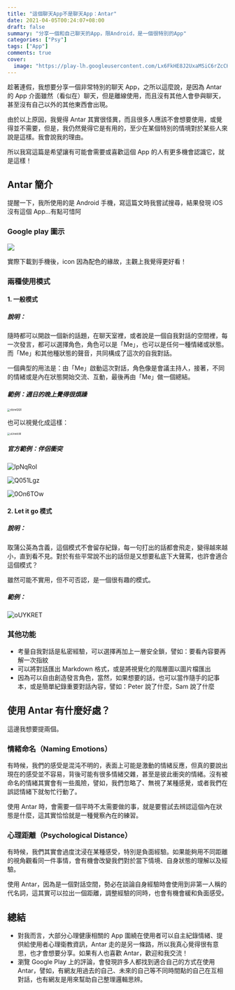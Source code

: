 ```yaml
---
title: "這個聊天App不是聊天App：Antar"
date: 2021-04-05T00:24:07+08:00
draft: false
summary: "分享一個和自己聊天的App，限Android，是一個很特別的App"
categories: ["Psy"]
tags: ["App"]
comments: true
cover:
  image: "https://play-lh.googleusercontent.com/Lx6FkHE8J2UxaMSiC6rZcCH6ornY7dTQmGE39oADR-w1dDT5G4fpZ_14EM4F9U-7FYs=s360" # image path/url
---
```


趁著連假，我想要分享一個非常特別的聊天 App，之所以這麼說，是因為 Antar 的 App 介面雖然（看似在）聊天，但是離線使用，而且沒有其他人會參與聊天，甚至沒有自己以外的其他東西會出現。

由於以上原因，我覺得 Antar 其實很怪異，而且很多人應該不會想要使用，或覺得並不需要，但是，我仍然覺得它是有用的，至少在某個特別的情境對於某些人來說是這樣。我會說我的理由。

所以我寫這篇是希望讓有可能會需要或喜歡這個 App 的人有更多機會認識它，就是這樣！

## Antar 簡介

提醒一下，我所使用的是 Android 手機，寫這篇文時我嘗試搜尋，結果發現 iOS 沒有這個 App...有點可惜阿

### Google play 圖示

![](https://play-lh.googleusercontent.com/Lx6FkHE8J2UxaMSiC6rZcCH6ornY7dTQmGE39oADR-w1dDT5G4fpZ_14EM4F9U-7FYs=s360)

實際下載到手機後，icon 因為配色的緣故，主觀上我覺得更好看！

### 兩種使用模式

#### 1. 一般模式

##### 說明：

隨時都可以開啟一個新的話題，在聊天室裡，或者說是一個自我對話的空間裡，每一次發言，都可以選擇角色，角色可以是「Me」，也可以是任何一種情緒或狀態。而「Me」和其他種狀態的聲音，共同構成了這次的自我對話。

一個典型的用法是：由「Me」啟動這次對話，角色像是會議主持人，接著，不同的情緒或是內在狀態開始交流、互動，最後再由「Me」做一個總結。

##### 範例：週日的晚上覺得很煩躁

<img src="https://i.imgur.com/xbzwQQ0.png" alt="xbzwQQ0" style="zoom:40%;" />

也可以視覺化成這樣：

<img src="https://i.imgur.com/uUvwIcM.jpg" alt="uUvwIcM" style="zoom:40%;" />

##### 官方範例：伴侶衝突

![lpNqRoI](https://i.imgur.com/lpNqRoI.png)

![Q051Lgz](https://i.imgur.com/Q051Lgz.png)

![0On6TOw](https://i.imgur.com/0On6TOw.png)

#### 2. Let it go 模式

##### 說明：

取蒲公英為含義，這個模式不會留存紀錄，每一句打出的話都會飛走，變得越來越小，直到看不見。對於有些平常說不出的話但是又想要私底下大聲罵，也許會適合這個模式？

雖然可能不實用，但不可否認，是一個很有趣的模式。

##### 範例：

![oUYKRET](https://i.imgur.com/oUYKRET.png)

### 其他功能

- 考量自我對話是私密經驗，可以選擇再加上一層安全鎖，譬如：要看內容要再解一次指紋
- 可以將對話匯出 Markdown 格式，或是將視覺化的階層圖以圖片檔匯出
- 因為可以自由創造發言角色，當然，如果想要的話，也可以當作隨手的記事本，或是簡單紀錄重要對話內容，譬如：Peter 說了什麼，Sam 說了什麼

## 使用 Antar 有什麼好處？

這邊我想要提兩個。

### 情緒命名（Naming Emotions）

有時候，我們的感受是混沌不明的，表面上可能是激動的情緒反應，但真的要說出現在的感受並不容易，背後可能有很多情緒交雜，甚至是彼此衝突的情緒。沒有被命名的情緒其實會有一些風險，譬如，我們忽略了、無視了某種感覺，或者我們在誤認情緒下就匆忙行動了。

使用 Antar 時，會需要一個平時不太需要做的事，就是要嘗試去辨認這個內在狀態是什麼，這其實恰恰就是一種覺察內在的練習。

### 心理距離（Psychological Distance）

有時候，我們其實會過度沈浸在某種感受，特別是負面經驗。如果能夠用不同距離的視角觀看同一件事情，會有機會改變我們對於當下情境、自身狀態的理解以及經驗。

使用 Antar，因為是一個對話空間，勢必在談論自身經驗時會使用到非第一人稱的代名詞，這其實可以拉出一個距離，調整經驗的同時，也會有機會緩和負面感受。

## 總結

- 對我而言，大部分心理健康相關的 App 圍繞在使用者可以自主紀錄情緒、提供給使用者心理衛教資訊，Antar 走的是另一條路，所以我真心覺得很有意思，也才會想要分享。如果有人也喜歡 Antar，歡迎和我交流！
- 瀏覽 Google Play 上的評論，會發現許多人都找到適合自己的方式在使用 Antar，譬如，有網友用過去的自己、未來的自己等不同時間點的自己在互相對話，也有網友是用來幫助自己整理邏輯思辨。
